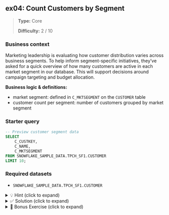 ## ex04: Count Customers by Segment

> **Type:** Core  
>
> **Difficulty:** 2 / 10

### Business context
Marketing leadership is evaluating how customer distribution varies across business segments. To help inform segment-specific initiatives, they’ve asked for a quick overview of how many customers are active in each market segment in our database. This will support decisions around campaign targeting and budget allocation.

**Business logic & definitions:**
* market segment: defined in `C_MKTSEGMENT` on the `CUSTOMER` table
* customer count per segment: number of customers grouped by market segment

### Starter query
```sql
-- Preview customer segment data
SELECT
    C_CUSTKEY,
    C_NAME,
    C_MKTSEGMENT
FROM SNOWFLAKE_SAMPLE_DATA.TPCH_SF1.CUSTOMER
LIMIT 10;
```

### Required datasets

* `SNOWFLAKE_SAMPLE_DATA.TPCH_SF1.CUSTOMER`

<details>
<summary>💡 Hint (click to expand)</summary>

#### How to think about it

To get segment-level customer counts, group the customer data by the `C_MKTSEGMENT` column and count the number of customers in each group. Use the `GROUP BY` clause on the market segment, and `COUNT(*)` to calculate how many customers belong to each.

#### Helpful SQL concepts

`GROUP BY`, `COUNT(*)`

```sql
SELECT column, COUNT(*) 
FROM table 
GROUP BY column;
```

</details>

<details>
<summary>✅ Solution (click to expand)</summary>

#### Working query

```sql
SELECT
    C_MKTSEGMENT,
    COUNT(*) AS CUSTOMER_COUNT
FROM SNOWFLAKE_SAMPLE_DATA.TPCH_SF1.CUSTOMER
GROUP BY C_MKTSEGMENT
ORDER BY CUSTOMER_COUNT DESC;
```

#### Why this works

This query groups all customers by their market segment using `GROUP BY C_MKTSEGMENT` and then counts how many customers are in each group using `COUNT(*)`. The `ORDER BY` clause ranks segments from most to least populated, making it easier to interpret.

#### Business answer

The MARKET segment has the highest number of customers, followed by segments such as AUTOMOBILE and HOUSEHOLD.

#### Take-aways

* You’ve learned how to use `GROUP BY` to aggregate values in a column
* You’ve practiced combining `GROUP BY` with `COUNT()` for summarizing categories
* `GROUP BY` always requires you to either aggregate or include the grouped column in the SELECT
* Sorting by count (using `ORDER BY`) can make the output easier to digest, especially for reporting

</details>

<details>
<summary>🎁 Bonus Exercise (click to expand)</summary>

Add a second level of grouping to show how many customers exist per segment **and** per nation. You’ll need to join the `CUSTOMER` and `NATION` tables using `C_NATIONKEY = N_NATIONKEY`, and then group by both `C_MKTSEGMENT` and `N_NAME`.

Can you identify any segments that are especially concentrated in certain nations?

</details>

